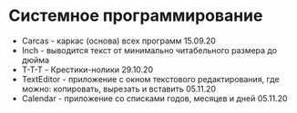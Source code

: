 # Системное программирование
- Carcas - каркас (основа) всех программ 15.09.20
- Inch - выводится текст от минимально читабельного размера до дюйма
- T-T-T - Крестики-нолики 29.10.20
- TextEditor - приложение с окном текстового редактирования, где можно: копировать, вырезать и вставить 05.11.20
- Calendar - приложение со списками годов, месяцев и дней 05.11.20

